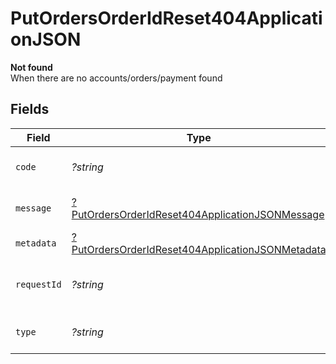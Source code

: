 # PutOrdersOrderIdReset404ApplicationJSON

**Not found**\
When there are no accounts/orders/payment found



## Fields

| Field                                                                                                                          | Type                                                                                                                           | Required                                                                                                                       | Description                                                                                                                    | Example                                                                                                                        |
| ------------------------------------------------------------------------------------------------------------------------------ | ------------------------------------------------------------------------------------------------------------------------------ | ------------------------------------------------------------------------------------------------------------------------------ | ------------------------------------------------------------------------------------------------------------------------------ | ------------------------------------------------------------------------------------------------------------------------------ |
| `code`                                                                                                                         | *?string*                                                                                                                      | :heavy_minus_sign:                                                                                                             | Code of the api error.                                                                                                         | order-validation-error                                                                                                         |
| `message`                                                                                                                      | [?PutOrdersOrderIdReset404ApplicationJSONMessage](../../models/operations/PutOrdersOrderIdReset404ApplicationJSONMessage.md)   | :heavy_minus_sign:                                                                                                             | Message explaining the error.                                                                                                  |                                                                                                                                |
| `metadata`                                                                                                                     | [?PutOrdersOrderIdReset404ApplicationJSONMetadata](../../models/operations/PutOrdersOrderIdReset404ApplicationJSONMetadata.md) | :heavy_minus_sign:                                                                                                             | N/A                                                                                                                            |                                                                                                                                |
| `requestId`                                                                                                                    | *?string*                                                                                                                      | :heavy_minus_sign:                                                                                                             | Identifier of the request.                                                                                                     | bcc78633-cd09-4e7d-8f3b-d593fdc1439c                                                                                           |
| `type`                                                                                                                         | *?string*                                                                                                                      | :heavy_minus_sign:                                                                                                             | Type of the external error.                                                                                                    | api-error                                                                                                                      |
